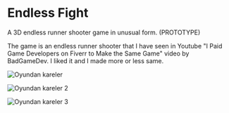 # Endless Fight
A 3D endless runner shooter game in unusual form. (PROTOTYPE) 

The game is an endless runner shooter that I have seen in Youtube "I Paid Game Developers on Fiverr to Make the Same Game" video by BadGameDev. 
I liked it and I made more or less same.


![Oyundan kareler](https://user-images.githubusercontent.com/33964145/146936384-d47dd974-3177-4ad6-9e5c-de775440d26d.png)

![Oyundan kareler 2](https://user-images.githubusercontent.com/33964145/146936803-9b2ed459-76a4-45f5-9fd3-341fb326388b.png)

![Oyundan kareler 3](https://user-images.githubusercontent.com/33964145/146936826-0fdbe8df-b4d2-41c0-85b9-0323c4e5b082.png)
